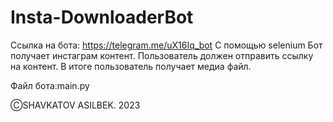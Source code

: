 # Insta-DownloaderBot
Ссылка на бота: https://telegram.me/uX16Iq_bot
С помощью selenium Бот получает инстаграм контент. Пользователь должен отправить ссылку на контент.
В итоге пользователь получает медиа файл.

Файл бота:main.py


ⒸSHAVKATOV ASILBEK. 2023
